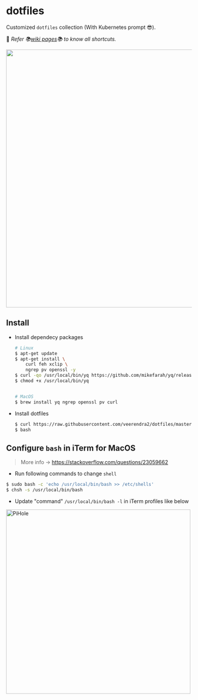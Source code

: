 # dotfiles

Customized `dotfiles` collection (With Kubernetes prompt :sunglasses:).

:diamond_shape_with_a_dot_inside: _Refer :books:[wiki pages](https://github.com/veerendra2/dotfiles/wiki):books: to know all shortcuts._

<img src="https://user-images.githubusercontent.com/8393701/184549504-b46ba73c-4a7b-42a9-8f9b-9c3010a8cac7.png" width="700"/>

## Install
* Install dependecy packages
  ```bash
  # Linux
  $ apt-get update
  $ apt-get install \
      curl feh xclip \
      ngrep pv openssl -y
  $ curl -qo /usr/local/bin/yq https://github.com/mikefarah/yq/releases/latest/download/yq_linux_amd64 > /dev/null 2>&1
  $ chmod +x /usr/local/bin/yq


  # MacOS
  $ brew install yq ngrep openssl pv curl
  ```

* Install dotfiles
  ```bash
  $ curl https://raw.githubusercontent.com/veerendra2/dotfiles/master/install.sh | bash
  $ bash
  ```

## Configure `bash` in iTerm for MacOS
> More info -> https://stackoverflow.com/questions/23059662
* Run following commands to change `shell`
```bash
$ sudo bash -c 'echo /usr/local/bin/bash >> /etc/shells'
$ chsh -s /usr/local/bin/bash
```
* Update "command" `/usr/local/bin/bash -l` in iTerm profiles like below

<img src="https://user-images.githubusercontent.com/8393701/249885411-c841014c-ab37-41c4-8a57-7b95fda573f0.png" alt="PiHole" width="500"/>
